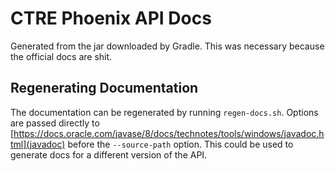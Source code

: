 # CTRE Phoenix API Docs
Generated from the jar downloaded by Gradle.
This was necessary because the official docs are shit.

## Regenerating Documentation
The documentation can be regenerated by running `regen-docs.sh`.
Options are passed directly to [https://docs.oracle.com/javase/8/docs/technotes/tools/windows/javadoc.html](javadoc)
before the `--source-path` option. This could be used to generate docs
for a different version of the API.
